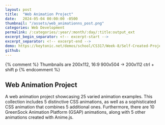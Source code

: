 ```yaml
---
layout: post
title:  "Web Animation Project"
date:   2024-05-04 00:00:00 -0500
thumbnail: "/assets/web_animationns_post.png"
categories: Web Development
permalink: /:categories/:year/:month/:day/:title:output_ext
excerpt_begin_separator: <!-- excerpt-start -->
excerpt_separator: <!-- excerpt-end -->
demo: https://keytonic.net/demos/school/CS317/Week-8/Self-Created-Project
github:
---
```

{% comment %} 
    Thumbnails are 200x112, 16:9
    900x504 -> 200x112 ctrl + shift p
{% endcomment %}

## Web Animation Project
<!-- excerpt-start -->
A web animation project showcasing 25 varied animation examples. This collection includes 5 distinctive CSS animations, as well as a sophisticated CSS animation that combines 5 additional ones. Furthermore, there are 10 GreenSock Animation Platform (GSAP) animations, along with 5 other animations created with Anime.js.<!-- excerpt-end -->
